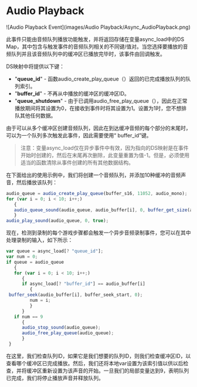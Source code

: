 # Audio Playback

![Audio Playback Event](images/Audio Playback/Async_AudioPlayback.png)

此事件只能由音频队列播放功能触发，并将返回存储在变量async_load中的DS Map，其中包含与触发事件的音频队列相关的不同键/值对。当您选择要播放的音频队列并且该音频队列中的缓冲区已播放完毕时，该事件由回调触发。

DS映射中将提供以下键：

- "**queue_id**" - 函数audio_create_play_queue（）返回的已完成播放队列的队列索引。
- "**buffer_id**" -  不再从中播放的缓冲区的缓冲区ID。
- "**queue_shutdown**" -  由于已调用audio_free_play_queue（），因此在正常播放期间将其设置为0，在接收到事件时将其设置为1。设置为1时，您不想排队其他任何数据。

由于可以从多个缓冲区创建音频队列，因此在到达缓冲音频的每个部分的末尾时，可以为一个队列多次触发此事件，因此需要使用“ buffer_id”键。

> 注意：变量async_load仅在异步事件中有效，因为指向的DS映射是在事件开始时创建的，然后在末尾再次删除，此变量重置为值-1。但是，必须使用适当的函数清除从事件创建的所有其他数据结构。

在下面给出的使用示例中，我们将创建一个音频队列，并添加10种缓冲的音频声音，然后播放该队列：

```javascript
audio_queue = audio_create_play_queue(buffer_s16, 11052, audio_mono);
for (var i = 0; i < 10; i++;)
   {
   audio_queue_sound(audio_queue, audio_buffer[i], 0, buffer_get_size(audio_buffer[i]));
   }
audio_play_sound(audio_queue, 0, true);
```

现在，检测到录制的每个游戏步骤都会触发一个异步音频录制事件，您可以在其中处理录制的输入，如下所示：

```javascript
var queue = async_load[? "queue_id"];
var num = 0;
if queue = audio_queue
   {
   for (var i = 0; i < 10; i++;)
      {
      if async_load[? "buffer_id"] == audio_buffer[i]
         {
 buffer_seek(audio_buffer[i], buffer_seek_start, 0);
         num = i;
         }
      }
   if num == 9
      {
      audio_stop_sound(audio_queue);
      audio_free_play_queue(audio_queue);
      }
 }
```

在这里，我们检查队列ID，如果它是我们想要的队列ID，则我们检查缓冲区ID，以查看哪个缓冲区已完成播放。然后，我们还将本地var设置为该索引值以供以后检查，并将缓冲区重新设置为该声音的开始。一旦我们的局部变量达到9，表明队列已完成，我们将停止播放声音并释放队列。